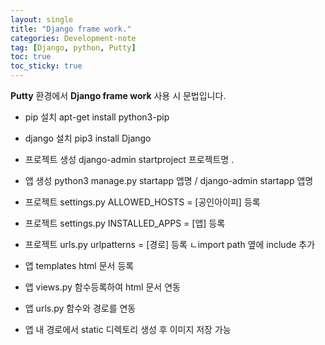 ```yaml
---
layout: single
title: "Django frame work."
categories: Development-note
tag: [Django, python, Putty]
toc: true
toc_sticky: true
---
```


**Putty** 환경에서 **Django frame work** 사용 시 문법입니다.

- pip 설치 apt-get install python3-pip
- django 설치 pip3 install Django
- 프로젝트 생성 django-admin startproject 프로젝트명 .
- 앱 생성 python3 manage.py startapp 앱명 / django-admin startapp 앱명

- 프로젝트 settings.py ALLOWED_HOSTS = [공인아이피] 등록
- 프로젝트 settings.py INSTALLED_APPS = [앱] 등록
- 프로젝트 urls.py urlpatterns = [경로] 등록  ㄴimport path 옆에 include 추가

- 앱 templates html 문서 등록
- 앱 views.py 함수등록하여 html 문서 연동
- 앱 urls.py 함수와 경로를 연동​
- 앱 내 경로에서 static 디렉토리 생성 후 이미지 저장 가능